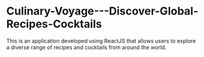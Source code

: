 # Culinary-Voyage---Discover-Global-Recipes-Cocktails
This is an application developed using ReactJS that allows users to explore a diverse range of recipes and cocktails from around the world.

